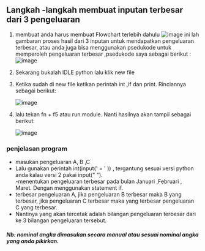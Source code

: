 ## Langkah -langkah membuat inputan terbesar dari 3 pengeluaran
1. membuat anda harus membuat Flowchart terlebih dahulu
![image](https://user-images.githubusercontent.com/56957725/68064529-5c0b5100-fd4f-11e9-8edd-640d163d1b54.png)
ini lah gambaran proses hasil dari 3 inputan untuk mendapatkan pengeluaran terbesar, atau anda juga bisa menggunakan psedukode untuk memperoleh pengeluaran terbesar ,psedukode saya sebagai berikut : 
![image](https://user-images.githubusercontent.com/56957725/68064827-426c0880-fd53-11e9-8d0d-2d398c61f742.png)

2. Sekarang bukalah IDLE python lalu klik new file
3. Ketika sudah di new file ketikan perintah int ,if dan print. Rinciannya sebagai berikut:

    ![image](https://user-images.githubusercontent.com/56957725/68064957-0d60b580-fd55-11e9-861d-df9bae4f5ea1.png)

4. lalu tekan  fn + f5 atau run module. Nanti hasilnya akan tampil sebagai berikut:
    
    ![image](https://user-images.githubusercontent.com/56957725/68065104-cecbfa80-fd56-11e9-8a85-bad087fb8af0.png)

### penjelasan program
- masukan pengeluaran A, B ,C
- Lalu gunakan perintah int(input('       = ' )) , tergantung sesuai versi python anda kalau versi 2 pakai input("    ").   \
-menentukan pengeluaran terbesar pada bulan Januari ,Februari , Maret. Dengan menggunakan statement if.
- terbesar pengeluaran A, jika pengeluaran B terbesar maka B yang terbesar, jika pengeluaran C terbesar maka yang terbesar pengeluaran C yang terbesar.
- Nantinya yang akan tercetak adalah bilangan pengeluaran terbesar dari ke 3 bilangan pengeluaran tersebut.

##### Nb: nominal angka dimasukan secara manual atau sesuai nominal angka yang anda pikirkan.


